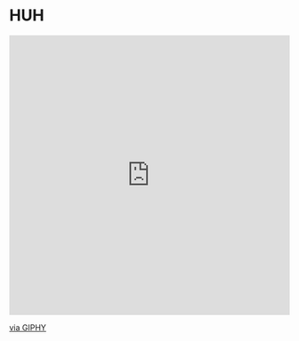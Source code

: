 # HUH

<div style="width:100%;height:0;padding-bottom:100%;position:relative;"><iframe src="https://giphy.com/embed/GRk3GLfzduq1NtfGt5" width="100%" height="100%" style="position:absolute" frameBorder="0" class="giphy-embed" allowFullScreen></iframe></div><p><a href="https://giphy.com/gifs/BlackRosesPlayingCards-cat-meme-surprise-GRk3GLfzduq1NtfGt5">via GIPHY</a></p>

